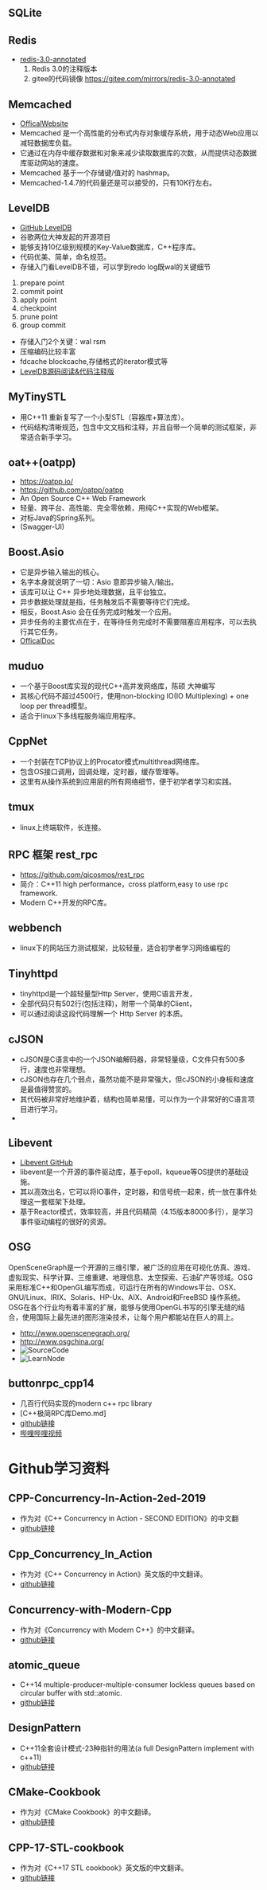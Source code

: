 
## SQLite

## Redis
- [redis-3.0-annotated](https://github.com/huangz1990/redis-3.0-annotated)  
    1. Redis 3.0的注释版本
    2. gitee的代码镜像 https://gitee.com/mirrors/redis-3.0-annotated

## Memcached
- [OfficalWebsite](http://memcached.org/)
- Memcached 是一个高性能的分布式内存对象缓存系统，用于动态Web应用以减轻数据库负载。
- 它通过在内存中缓存数据和对象来减少读取数据库的次数，从而提供动态数据库驱动网站的速度。
- Memcached 基于一个存储键/值对的 hashmap。
- Memcached-1.4.7的代码量还是可以接受的，只有10K行左右。

## LevelDB
- [GitHub LevelDB](https://github.com/google/leveldb)
- 谷歌两位大神发起的开源项目
- 能够支持10亿级别规模的Key-Value数据库，C++程序库。
- 代码优美、简单，命名规范。
- 存储入门看LevelDB不错，可以学到redo log既wal的关键细节
1. prepare point
2. commit point
3. apply point
4. checkpoint
5. prune point
6. group commit
- 存储入门2个关键：wal rsm
- 压缩编码比较丰富
- fdcache blockcache,存储格式的iterator模式等
- [LevelDB源码阅读&代码注释版](https://github.com/SmartKeyerror/reading-source-code-of-leveldb-1.23)
## MyTinySTL
- 用C++11 重新复写了一个小型STL（容器库+算法库）。
- 代码结构清晰规范，包含中文文档和注释，并且自带一个简单的测试框架，非常适合新手学习。

## oat++(oatpp)
- https://oatpp.io/
- https://github.com/oatpp/oatpp
- An Open Source C++ Web Framework
- 轻量、跨平台、高性能、完全零依赖，用纯C++实现的Web框架。
- 对标Java的Spring系列。
- (Swagger-UI)
## Boost.Asio
- 它是异步输入输出的核心。 
- 名字本身就说明了一切：Asio 意即异步输入/输出。
- 该库可以让 C++ 异步地处理数据，且平台独立。
- 异步数据处理就是指，任务触发后不需要等待它们完成。
- 相反，Boost.Asio 会在任务完成时触发一个应用。
- 异步任务的主要优点在于，在等待任务完成时不需要阻塞应用程序，可以去执行其它任务。
- [OfficalDoc](https://www.boost.org/doc/libs/1_58_0/doc/html/boost_asio.html)

## muduo
- 一个基于Boost库实现的现代C++高并发网络库，陈硕 大神编写
- 其核心代码不超过4500行，使用non-blocking IO(IO Multiplexing) + one loop per thread模型。
- 适合于linux下多线程服务端应用程序。

## CppNet
- 一个封装在TCP协议上的Procator模式multithread网络库。
- 包含OS接口调用，回调处理，定时器，缓存管理等。
- 这里有从操作系统到应用层的所有网络细节，便于初学者学习和实践。

## tmux
- linux上终端软件，长连接。

## RPC 框架 rest_rpc
- https://github.com/qicosmos/rest_rpc
- 简介：C++11 high performance，cross platform,easy to use rpc framework.
- Modern C++开发的RPC库。

## webbench
- linux下的网站压力测试框架，比较轻量，适合初学者学习网络编程的
## Tinyhttpd
- tinyhttpd是一个超轻量型Http Server，使用C语言开发，
- 全部代码只有502行(包括注释)，附带一个简单的Client，
- 可以通过阅读这段代码理解一个 Http Server 的本质。

## cJSON
- cJSON是C语言中的一个JSON编解码器，非常轻量级，C文件只有500多行，速度也非常理想。
- cJSON也存在几个弱点，虽然功能不是非常强大，但cJSON的小身板和速度是最值得赞赏的。
- 其代码被非常好地维护着，结构也简单易懂，可以作为一个非常好的C语言项目进行学习。
- 

## Libevent
- [Libevent GitHub](https://github.com/libevent/libevent)
- libevent是一个开源的事件驱动库，基于epoll，kqueue等OS提供的基础设施。
- 其以高效出名，它可以将IO事件，定时器，和信号统一起来，统一放在事件处理这一套框架下处理。
- 基于Reactor模式，效率较高，并且代码精简（4.15版本8000多行），是学习事件驱动编程的很好的资源。

## OSG
OpenSceneGraph是一个开源的三维引擎，被广泛的应用在可视化仿真、游戏、虚拟现实、科学计算、三维重建、地理信息、太空探索、石油矿产等领域。OSG采用标准C++和OpenGL编写而成，可运行在所有的Windows平台、OSX、GNU/Linux、IRIX、Solaris、HP-Ux、AIX、Android和FreeBSD 操作系统。OSG在各个行业均有着丰富的扩展，能够与使用OpenGL书写的引擎无缝的结合，使用国际上最先进的图形渲染技术，让每个用户都能站在巨人的肩上。


- http://www.openscenegraph.org/
- http://www.osgchina.org/
- ![SourceCode](https://github.com/openscenegraph/OpenSceneGraph)
- ![LearnNode](https://github.com/Epulari/osg-exercise)

## buttonrpc_cpp14
- 几百行代码实现的modern c++ rpc library
- [C++极简RPC库Demo.md]
- [github链接](git@github.com:button-chen/buttonrpc_cpp14.git)
- [哔哩哔哩视频](https://www.bilibili.com/video/BV1Qc411877H?t=399)

# Github学习资料
## CPP-Concurrency-In-Action-2ed-2019
- 作为对《C++ Concurrency in Action - SECOND EDITION》的中文翻
- [github链接](git@github.com:xiaoweiChen/CPP-Concurrency-In-Action-2ed-2019.git)

## Cpp_Concurrency_In_Action
- 作为对《C++ Concurrency in Action》英文版的中文翻译。
- [github链接](git@github.com:xiaoweiChen/Cpp_Concurrency_In_Action.git)

## Concurrency-with-Modern-Cpp
- 作为对《Concurrency with Modern C++》的中文翻译。
- [github链接](git@github.com:xiaoweiChen/Concurrency-with-Modern-Cpp.git)
## atomic_queue
- C++14 multiple-producer-multiple-consumer lockless queues based on circular buffer with std::atomic.
- [github链接](git@github.com:max0x7ba/atomic_queue.git)
## DesignPattern
- C++11全套设计模式-23种指针的用法(a full DesignPattern implement with c++11)
- [github链接](git@github.com:jaredtao/DesignPattern.git)

## CMake-Cookbook
- 作为对《CMake Cookbook》的中文翻译。
- [github链接](git@github.com:xiaoweiChen/CMake-Cookbook.git)

## CPP-17-STL-cookbook
- 作为对《C++17 STL cookbook》英文版的中文翻译。
- [github链接](git@github.com:xiaoweiChen/CPP-17-STL-cookbook.git)

